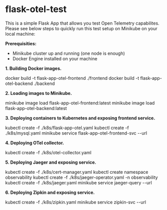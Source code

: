 # flask-otel-test
This is a simple Flask App that allows you test Open Telemetry capabilites. Please see below steps to quickly run this test setup on Minikube on your local machine:

<B>Prerequisities:</b>
- Minikube cluster up and running (one node is enough)
- Docker Engine installed on your machine

<B>1. Building Docker images.</B>

docker build -t flask-app-otel-frontend ./frontend
docker build -t flask-app-otel-backend ./backend

<B>2. Loading images to Minikube.</B>

minikube image load flask-app-otel-frontend:latest
minikube image load flask-app-otel-backend:latest

<B>3. Deploying containers to Kubernetes and exposing frontend service.</B>

kubectl create -f ./k8s/flask-app-otel.yaml
kubectl create -f ./k8s/mysql.yaml
minikube service flask-app-otel-frontend-svc --url

<B>4. Deploying OTel collector.</B>

kubectl create -f ./k8s/otel-collector.yaml

<B>5. Deploying Jaeger and exposing service.</B>

kubectl create -f ./k8s/cert-manager.yaml
kubectl create namespace observability
kubectl create -f ./k8s/jaeger-operator.yaml -n observability
kubectl create -f ./k8s/jaeger.yaml
minikube service jaeger-query --url

<B>6. Deploying Zipkin and exposing service.</B>

kubectl create -f ./k8s/zipkin.yaml
minikube service zipkin-svc --url
